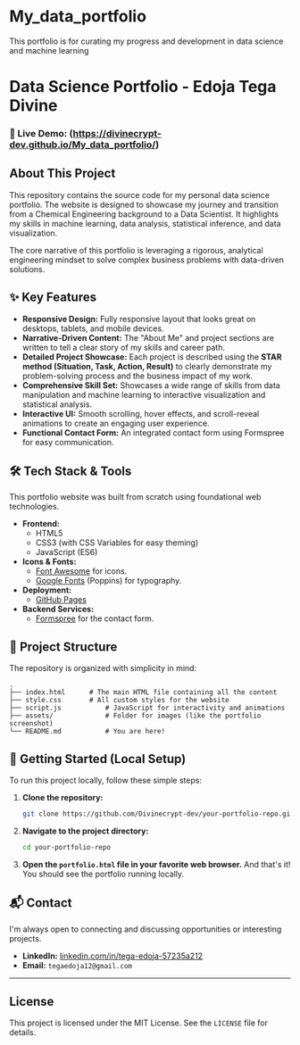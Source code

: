 # My_data_portfolio
This portfolio is for curating my progress and development in data science and machine learning
# Data Science Portfolio - Edoja Tega Divine

### 🚀 Live Demo: (https://divinecrypt-dev.github.io/My_data_portfolio/)

## About This Project

This repository contains the source code for my personal data science portfolio. The website is designed to showcase my journey and transition from a Chemical Engineering background to a Data Scientist. It highlights my skills in machine learning, data analysis, statistical inference, and data visualization.

The core narrative of this portfolio is leveraging a rigorous, analytical engineering mindset to solve complex business problems with data-driven solutions.

## ✨ Key Features

*   **Responsive Design:** Fully responsive layout that looks great on desktops, tablets, and mobile devices.
*   **Narrative-Driven Content:** The "About Me" and project sections are written to tell a clear story of my skills and career path.
*   **Detailed Project Showcase:** Each project is described using the **STAR method (Situation, Task, Action, Result)** to clearly demonstrate my problem-solving process and the business impact of my work.
*   **Comprehensive Skill Set:** Showcases a wide range of skills from data manipulation and machine learning to interactive visualization and statistical analysis.
*   **Interactive UI:** Smooth scrolling, hover effects, and scroll-reveal animations to create an engaging user experience.
*   **Functional Contact Form:** An integrated contact form using Formspree for easy communication.

## 🛠️ Tech Stack & Tools

This portfolio website was built from scratch using foundational web technologies.

*   **Frontend:**
    *   HTML5
    *   CSS3 (with CSS Variables for easy theming)
    *   JavaScript (ES6)
*   **Icons & Fonts:**
    *   [Font Awesome](https://fontawesome.com/) for icons.
    *   [Google Fonts](https://fonts.google.com/) (Poppins) for typography.
*   **Deployment:**
    *   [GitHub Pages](https://pages.github.com/)
*   **Backend Services:**
    *   [Formspree](https://formspree.io/) for the contact form.

## 📂 Project Structure

The repository is organized with simplicity in mind:

```
.
├── index.html      # The main HTML file containing all the content
├── style.css       # All custom styles for the website
├── script.js           # JavaScript for interactivity and animations
├── assets/             # Folder for images (like the portfolio screenshot)
└── README.md           # You are here!
```

## 🚀 Getting Started (Local Setup)

To run this project locally, follow these simple steps:

1.  **Clone the repository:**
    ```sh
    git clone https://github.com/Divinecrypt-dev/your-portfolio-repo.git
    ```
2.  **Navigate to the project directory:**
    ```sh
    cd your-portfolio-repo
    ```
3.  **Open the `portfolio.html` file in your favorite web browser.**
    And that's it! You should see the portfolio running locally.

## 📬 Contact

I'm always open to connecting and discussing opportunities or interesting projects.

*   **LinkedIn:** [linkedin.com/in/tega-edoja-57235a212](https://www.linkedin.com/in/tega-edoja-57235a212)
*   **Email:** `tegaedoja12@gmail.com`

---

## License

This project is licensed under the MIT License. See the `LICENSE` file for details.
